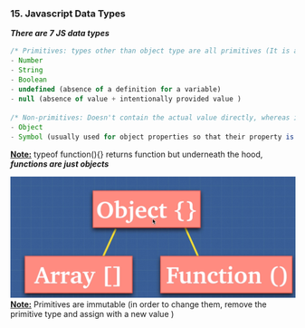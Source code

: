 ### 15. Javascript Data Types

**_There are 7 JS data types_**

```js
/* Primitives: types other than object type are all primitives (It is a data that only represents a single value)*/
- Number
- String
- Boolean
- undefined (absence of a definition for a variable)
- null (absence of value + intentionally provided value )

/* Non-primitives: Doesn't contain the actual value directly, whereas it has reference similar to a pointer to somewhere in memory that the object is held */
- Object
- Symbol (usually used for object properties so that their property is `unique`)
```

<b><u>Note:</u></b> typeof function(){} returns function but underneath the hood, **_functions are just objects_**

![alt text](<images used/Javascript Data Types.png>)
<b><u>Note:</u></b> Primitives are immutable (in order to change them, remove the primitive type and assign with a new value )
